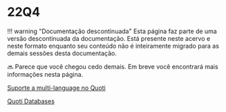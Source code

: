 # 22Q4

!!! warning "Documentação descontinuada"
    Esta página faz parte de uma versão descontinuada da documentação. Está presente neste acervo e neste formato enquanto seu conteúdo não é inteiramente migrado para as demais sessões desta documentação.






🔜 Parece que você chegou cedo demais. Em breve você encontrará mais informações nesta página.



[Suporte a multi-language no Quoti](22Q4%2080a12bf44d2c4224a44ebd25e289e5ed/Suporte%20a%20multi-language%20no%20Quoti%2020210c0c46614b6bb77d373209389c72.md)

[Quoti Databases](22Q4%2080a12bf44d2c4224a44ebd25e289e5ed/Quoti%20Databases%20845c1995c77946b1b0c8659d1502eb4e.md)
